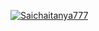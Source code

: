 [![Saichaitanya777](https://circleci.com/gh/Saichaitanya777/SSW567-HW.svg?style=svg)](https://app.circleci.com/pipelines/github/Saichaitanya777/SSW567-HW?branch=main&filter=all)
